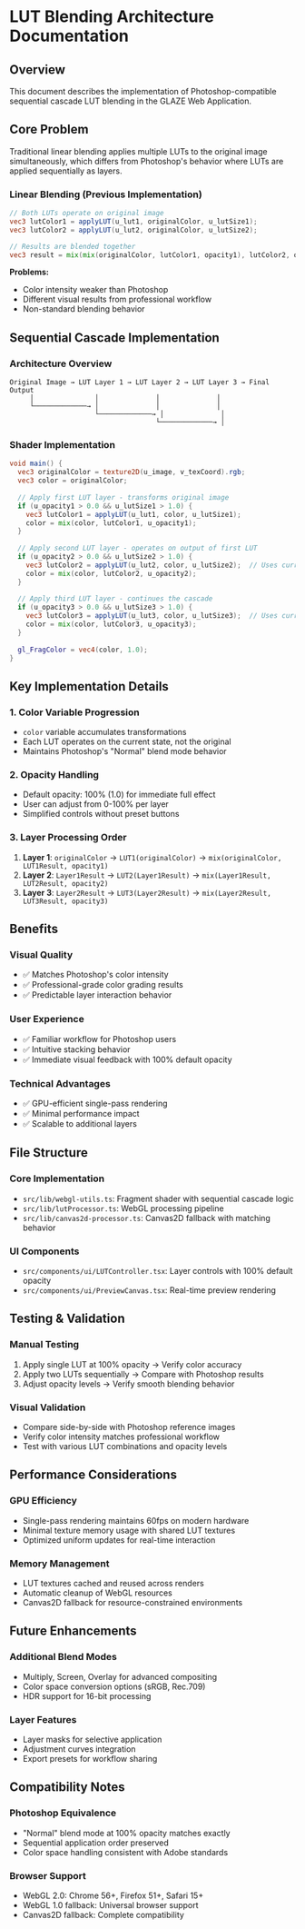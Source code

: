 # LUT Blending Architecture Documentation

## Overview
This document describes the implementation of Photoshop-compatible sequential cascade LUT blending in the GLAZE Web Application.

## Core Problem
Traditional linear blending applies multiple LUTs to the original image simultaneously, which differs from Photoshop's behavior where LUTs are applied sequentially as layers.

### Linear Blending (Previous Implementation)
```glsl
// Both LUTs operate on original image
vec3 lutColor1 = applyLUT(u_lut1, originalColor, u_lutSize1);
vec3 lutColor2 = applyLUT(u_lut2, originalColor, u_lutSize2);

// Results are blended together
vec3 result = mix(mix(originalColor, lutColor1, opacity1), lutColor2, opacity2);
```

**Problems:**
- Color intensity weaker than Photoshop
- Different visual results from professional workflow
- Non-standard blending behavior

## Sequential Cascade Implementation

### Architecture Overview
```
Original Image → LUT Layer 1 → LUT Layer 2 → LUT Layer 3 → Final Output
     │               │              │              │
     └─────────────→ │              │              │
                     └─────────────→ │              │
                                    └─────────────→ │
```

### Shader Implementation
```glsl
void main() {
  vec3 originalColor = texture2D(u_image, v_texCoord).rgb;
  vec3 color = originalColor;
  
  // Apply first LUT layer - transforms original image
  if (u_opacity1 > 0.0 && u_lutSize1 > 1.0) {
    vec3 lutColor1 = applyLUT(u_lut1, color, u_lutSize1);
    color = mix(color, lutColor1, u_opacity1);
  }
  
  // Apply second LUT layer - operates on output of first LUT
  if (u_opacity2 > 0.0 && u_lutSize2 > 1.0) {
    vec3 lutColor2 = applyLUT(u_lut2, color, u_lutSize2);  // Uses current color
    color = mix(color, lutColor2, u_opacity2);
  }
  
  // Apply third LUT layer - continues the cascade
  if (u_opacity3 > 0.0 && u_lutSize3 > 1.0) {
    vec3 lutColor3 = applyLUT(u_lut3, color, u_lutSize3);  // Uses current color
    color = mix(color, lutColor3, u_opacity3);
  }
  
  gl_FragColor = vec4(color, 1.0);
}
```

## Key Implementation Details

### 1. Color Variable Progression
- `color` variable accumulates transformations
- Each LUT operates on the current state, not the original
- Maintains Photoshop's "Normal" blend mode behavior

### 2. Opacity Handling
- Default opacity: 100% (1.0) for immediate full effect
- User can adjust from 0-100% per layer
- Simplified controls without preset buttons

### 3. Layer Processing Order
1. **Layer 1**: `originalColor` → `LUT1(originalColor)` → `mix(originalColor, LUT1Result, opacity1)`
2. **Layer 2**: `Layer1Result` → `LUT2(Layer1Result)` → `mix(Layer1Result, LUT2Result, opacity2)`
3. **Layer 3**: `Layer2Result` → `LUT3(Layer2Result)` → `mix(Layer2Result, LUT3Result, opacity3)`

## Benefits

### Visual Quality
- ✅ Matches Photoshop's color intensity
- ✅ Professional-grade color grading results
- ✅ Predictable layer interaction behavior

### User Experience
- ✅ Familiar workflow for Photoshop users
- ✅ Intuitive stacking behavior
- ✅ Immediate visual feedback with 100% default opacity

### Technical Advantages
- ✅ GPU-efficient single-pass rendering
- ✅ Minimal performance impact
- ✅ Scalable to additional layers

## File Structure

### Core Implementation
- `src/lib/webgl-utils.ts`: Fragment shader with sequential cascade logic
- `src/lib/lutProcessor.ts`: WebGL processing pipeline
- `src/lib/canvas2d-processor.ts`: Canvas2D fallback with matching behavior

### UI Components
- `src/components/ui/LUTController.tsx`: Layer controls with 100% default opacity
- `src/components/ui/PreviewCanvas.tsx`: Real-time preview rendering

## Testing & Validation

### Manual Testing
1. Apply single LUT at 100% opacity → Verify color accuracy
2. Apply two LUTs sequentially → Compare with Photoshop results
3. Adjust opacity levels → Verify smooth blending behavior

### Visual Validation
- Compare side-by-side with Photoshop reference images
- Verify color intensity matches professional workflow
- Test with various LUT combinations and opacity levels

## Performance Considerations

### GPU Efficiency
- Single-pass rendering maintains 60fps on modern hardware
- Minimal texture memory usage with shared LUT textures
- Optimized uniform updates for real-time interaction

### Memory Management
- LUT textures cached and reused across renders
- Automatic cleanup of WebGL resources
- Canvas2D fallback for resource-constrained environments

## Future Enhancements

### Additional Blend Modes
- Multiply, Screen, Overlay for advanced compositing
- Color space conversion options (sRGB, Rec.709)
- HDR support for 16-bit processing

### Layer Features
- Layer masks for selective application
- Adjustment curves integration
- Export presets for workflow sharing

## Compatibility Notes

### Photoshop Equivalence
- "Normal" blend mode at 100% opacity matches exactly
- Sequential application order preserved
- Color space handling consistent with Adobe standards

### Browser Support
- WebGL 2.0: Chrome 56+, Firefox 51+, Safari 15+
- WebGL 1.0 fallback: Universal browser support
- Canvas2D fallback: Complete compatibility